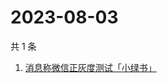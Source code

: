 # 2023-08-03

共 1 条

<!-- BEGIN -->
<!-- 最后更新时间 Thu Aug 03 2023 05:09:50 GMT+0800 (China Standard Time) -->

1. [消息称微信正灰度测试「小绿书」](https://www.zhihu.com/search?q=消息称微信正灰度测试「小绿书」)

<!-- END -->
